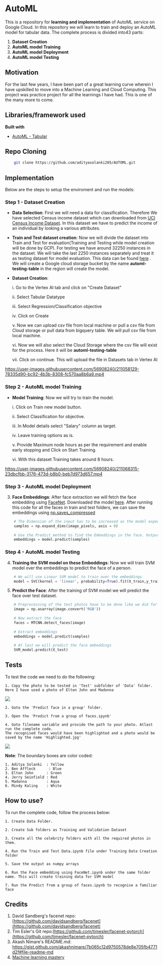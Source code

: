 # AutoML

This is a repository for **learning and implementation** of AutoML service on Google Cloud. In this repository we will learn to train and deploy an AutoML model for tabular data. The complete process is divided into43 parts:

1. **Dataset Creation**
2. **AutoML model Training**
3. **AutoML model Deployment**
4. **AutoML model Testing**


## Motivation
For the last few years, I have been part of a great learning curve wherein I have upskilled to move into a Machine Learning and Cloud Computing. This project was practice project for all the learnings I have had. This is one of the many more to come. 
 

## Libraries/framework used

<b>Built with</b>
- [AutoML - Tabular](https://cloud.google.com/vertex-ai/docs/tabular-data/overview)


## Repo Cloning

```bash
    git clone https://github.com/adityasolanki205/AUTOML.git
```

## Implementation

Below are the steps to setup the enviroment and run the models:

### Step 1 - Dataset Creation

-  **Data Selection**: First we will need a data for classification. Therefore We have selected Census income dataset which can downloaded from [UCI Census Income Dataset](https://archive.ics.uci.edu/ml/datasets/Census+Income). In this dataset we have to predict the income of an individual by looking a various attributes. 

-  **Train and Test dataset creation**: Now we will divide the dataset into Train and Test for evaluation(Training and Testing while model creation will be done by GCP). For testing we have around 32250 instances in the dataset. We will take the last 2250 instances separately and treat it as testing dataset for model evaluation. This data can be found [here](https://github.com/adityasolanki205/AUTOML/tree/main/Data) . We will create a Google cloud storage bucket by the name **automl-testing-table** in the region will create the model.

-  **Dataset Creation**: 
    
    i. Go to the Vertex AI tab and click on "Create Dataset"
    
    ii. Select Tabular Datatype
    
    iii. Select Regression/Classification objective
    
    iv. Click on Create
    
    v. Now we can upload csv file from local machine or pull a csv file from Cloud storage or pull data from bigquery table. We will pull csv file from local machine.
    
    vi. Now we will also select the Cloud Storage where the csv file will exist for the process. Here it will be **automl-testing-table**
    
    vii. Click on continue. This will upload the file in Datasets tab in Vertex AI

https://user-images.githubusercontent.com/56908240/211058129-78335d90-bc92-4b3b-8308-fc570aa8b6a9.mp4


### Step 2 - AutoML model Training

-  **Model Training**: Now we will try to train the model.

    i. Click on Train new model button.
    
    ii. Select Classification for objective.
    
    iii. In Model details select "Salary" column as target. 
    
    iv. Leave training options as is.
    
    v. Provide Maximum node hours as per the requirement and enable early stopping and Click on Start Training.
    
    vi. With this dataset Training takes around 8 hours. 

https://user-images.githubusercontent.com/56908240/211068315-23dbcfbb-3176-473d-b8b0-beb7d973d657.mp4

### Step 3 - AutoML model Deployment

3. **Face Embeddings**: After face extraction we will fetch the face embedding using [FaceNet](https://github.com/davidsandberg/facenet). Downloaded the model [here](https://drive.google.com/drive/folders/1pwQ3H4aJ8a6yyJHZkTwtjcL4wYWQb7bn). After running this code for all the faces in train and test folders, we can save the embeddings using [np.saves_compressed](https://numpy.org/doc/stable/reference/generated/numpy.savez_compressed.html)

```python
    # The Dimension of the input has to be increased as the model expects input in the form (Sample size, 160, 160,3)
    samples = np.expand_dims(image_pixels, axis = 0)
    
    # Use the Predict method to find the Embeddings in the face. Output would be 1D vector of 128 embeddings of that face
    embeddings = model.predict(samples)
```

### Step 4 - AutoML model Testing

4. **Training the SVM model on these Embeddings**:  Now we will train SVM model over the embeddings to predict the face of a person.

```python
    # We will use Linear SVM model to train over the embeddings
    model = SVC(kernel = 'linear', probability=True).fit(X_train,y_train)
```

5. **Predict the Face**: After the training of SVM model we will predict the face over test dataset.

```python
    # Preprocessing of the test photos have to be done like we did for Train and Validation photos
    image = np.asarray(image.convert('RGB'))
    
    # Now extract the face
    faces = MTCNN.detect_faces(image)
    
    # Extract embeddings
    embeddings = model.predict(samples)
    
    # At last we will predict the face embeddings
    SVM_model.predict(X_test)
```

## Tests
To test the code we need to do the following:

    1. Copy the photo to be tested in 'Test' subfolder of 'Data' folder. 
    Here I have used a photo of Elton John and Madonna
![](data/test/singers.jpg)
    
    2. Goto the 'Predict face in a group' folder.
    
    3. Open the 'Predict from a group of faces.ipynb'
    
    4. Goto filename variable and provide the path to your photo. Atlast run the complete code. 
    The recognised faces would have been highlighted and a photo would be saved by the name 'Highlighted.jpg'
![](final.jpg)

**Note**: The boundary boxes are color coded:

    1. Aditya Solanki  : Yellow
    2. Ben Affleck      : Blue   
    3. Elton John      : Green
    4. Jerry Seinfield : Red
    5. Madonna         : Aqua
    6. Mindy Kaling    : White
    
## How to use?
To run the complete code, follow the process below:

    1. Create Data Folder. 
    
    2. Create Sub folders as Training and Validation Dataset
    
    3. Create all the celebrity folders with all the required photos in them. 
    
    4. Run the Train and Test Data.ipynb file under Training Data Creation folder
    
    5. Save the output as numpy arrays
    
    6. Run the Face embedding using FaceNet.ipynb under the same folder name. This will create training data for SVM model
    
    7. Run the Predict from a group of faces.ipynb to recognise a familiar face

## Credits
1. David Sandberg's facenet repo: [https://github.com/davidsandberg/facenet](https://github.com/davidsandberg/facenet)
2. Tim Esler's Git repo:[https://github.com/timesler/facenet-pytorch](https://github.com/timesler/facenet-pytorch)
3. Akash Nimare's README.md: https://gist.github.com/akashnimare/7b065c12d9750578de8e705fb4771d2f#file-readme-md
4. [Machine learning mastery](https://machinelearningmastery.com/how-to-develop-a-face-recognition-system-using-facenet-in-keras-and-an-svm-classifier/)
